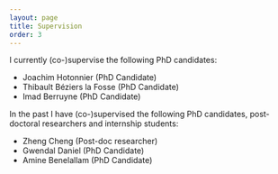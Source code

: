 ```yaml
---
layout: page
title: Supervision
order: 3
---
```


I currently (co-)supervise the following PhD candidates:
* Joachim Hotonnier (PhD Candidate)
* Thibault Béziers la Fosse (PhD Candidate)
* Imad Berruyne (PhD Candidate)

In the past I have (co-)supervised the following PhD candidates, post-doctoral researchers and internship students:
* Zheng Cheng (Post-doc researcher)
* Gwendal Daniel (PhD Candidate)
* Amine Benelallam (PhD Candidate)